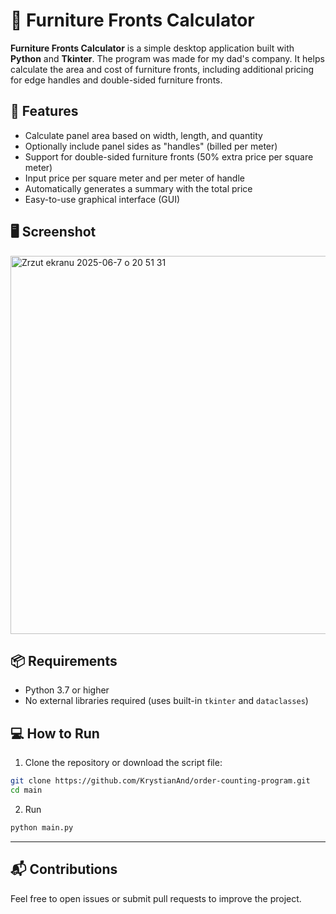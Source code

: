 # 🧮 Furniture Fronts Calculator

**Furniture Fronts Calculator** is a simple desktop application built with **Python** and **Tkinter**. The program was made for my dad's company. It helps calculate the area and cost of furniture fronts, including additional pricing for edge handles and double-sided furniture fronts.

## 🚀 Features

- Calculate panel area based on width, length, and quantity
- Optionally include panel sides as "handles" (billed per meter)
- Support for double-sided furniture fronts (50% extra price per square meter)
- Input price per square meter and per meter of handle
- Automatically generates a summary with the total price
- Easy-to-use graphical interface (GUI)

## 🖥️ Screenshot 

<img width="605" alt="Zrzut ekranu 2025-06-7 o 20 51 31" src="https://github.com/user-attachments/assets/1a294baf-7da6-45b9-9ee6-d027ed75a93c" />

## 📦 Requirements

- Python 3.7 or higher
- No external libraries required (uses built-in `tkinter` and `dataclasses`)

## 💻 How to Run

1. Clone the repository or download the script file:

```bash
git clone https://github.com/KrystianAnd/order-counting-program.git
cd main
```

2. Run 

```bash
python main.py
```

---
## 📬 Contributions

Feel free to open issues or submit pull requests to improve the project.
